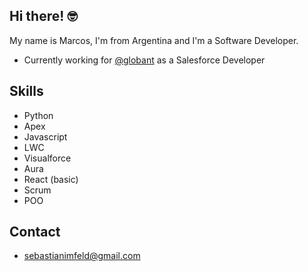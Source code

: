## Hi there! 🤓

My name is Marcos, I'm from Argentina and I'm a Software Developer.

- Currently working for [@globant](https://www.globant.com) as a Salesforce Developer

## Skills

- Python
- Apex
- Javascript
- LWC
- Visualforce
- Aura
- React (basic)
- Scrum
- POO

## Contact

- sebastianimfeld@gmail.com
